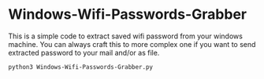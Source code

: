# Windows-Wifi-Passwords-Grabber

This is a simple code to extract saved wifi password from your windows machine. You can always craft this to more complex one if you want to send extracted password to your mail and/or as file.

```
python3 Windows-Wifi-Passwords-Grabber.py
```
